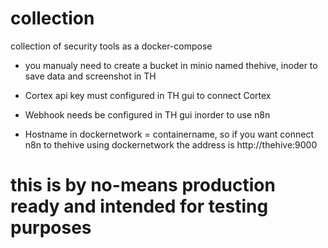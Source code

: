 # collection
collection of security tools as a docker-compose

- you manualy need to create a bucket in minio named thehive, inoder to save data and screenshot in TH

- Cortex api key must configured in TH gui to connect Cortex

- Webhook needs be configured in TH gui inorder to use n8n

- Hostname in dockernetwork = containername, so if you want connect n8n to thehive using dockernetwork the address is http://thehive:9000

# this is by no-means production ready and intended for testing purposes
